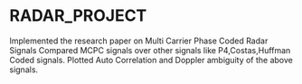 # RADAR_PROJECT
Implemented the research paper on Multi Carrier Phase Coded Radar Signals
Compared MCPC signals over other signals like P4,Costas,Huffman Coded signals.
Plotted Auto Correlation and Doppler ambiguity of the above signals.
